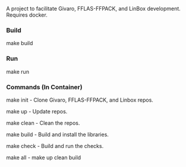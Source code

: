 A project to facilitate Givaro, FFLAS-FFPACK, and LinBox development.  Requires docker.

### Build

make build

### Run

make run

### Commands (In Container)

make init  - Clone Givaro, FFLAS-FFPACK, and Linbox repos.

make up    - Update repos.

make clean - Clean the repos.

make build - Build and install the libraries.

make check - Build and run the checks.

make all   - make up clean build